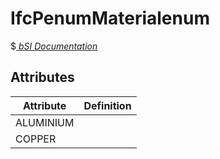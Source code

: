 IfcPenumMaterialenum
====================
$[ _bSI
Documentation_](https://standards.buildingsmart.org/IFC/DEV/IFC4_2/FINAL/HTML/schema//pset/penum_materialenum.htm)


Attributes
----------
| Attribute   | Definition   |
|-------------|--------------|
| ALUMINIUM   |              |
| COPPER      |              |
